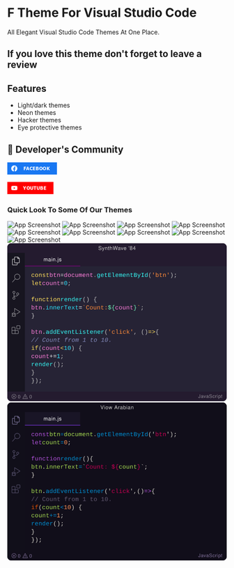 
#  F Theme For Visual Studio Code
All Elegant Visual Studio Code Themes At One Place.

## If you love this theme don't forget to leave a review

## Features

- Light/dark themes
- Neon themes
- Hacker themes
- Eye protective themes


## 🔗 Developer's Community
[![Facebook](images/Facebook.png)](https://www.facebook.com/groups/engineersonair/) 

[![YouTube](images/YouTube.png)](https://www.youtube.com/channel/UCjjYITdGb7HJS9v1E99ufBg)



### Quick Look To Some Of Our Themes
![App Screenshot](images/screenshot-1.png)
![App Screenshot](images/screenshot-2.png)
![App Screenshot](images/screenshot-3.png)
![App Screenshot](images/screenshot-4.png)
![App Screenshot](images/screenshot-5.png)
![App Screenshot](images/screenshot-6.png)
![App Screenshot](images/screenshot-7.png)
![App Screenshot](images/screenshot-8.png)
![App Screenshot](images/screenshot-9.png)
![App Screenshot](images/screenshot-10.png)
![App Screenshot](images/screenshot-11.png)

